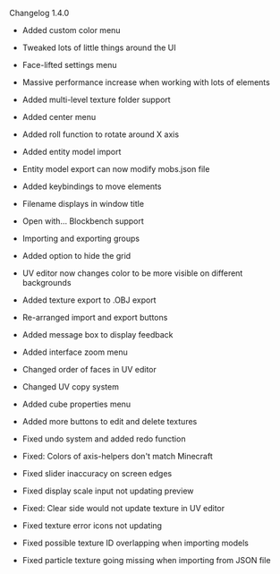 Changelog 1.4.0
- Added custom color menu
- Tweaked lots of little things around the UI
- Face-lifted settings menu
- Massive performance increase when working with lots of elements
- Added multi-level texture folder support
- Added center menu
- Added roll function to rotate around X axis
- Added entity model import
- Entity model export can now modify mobs.json file
- Added keybindings to move elements
- Filename displays in window title
- Open with... Blockbench support
- Importing and exporting groups
- Added option to hide the grid
- UV editor now changes color to be more visible on different backgrounds
- Added texture export to .OBJ export
- Re-arranged import and export buttons
- Added message box to display feedback
- Added interface zoom menu
- Changed order of faces in UV editor
- Changed UV copy system
- Added cube properties menu
- Added more buttons to edit and delete textures

- Fixed undo system and added redo function
- Fixed: Colors of axis-helpers don't match Minecraft
- Fixed slider inaccuracy on screen edges
- Fixed display scale input not updating preview
- Fixed: Clear side would not update texture in UV editor
- Fixed texture error icons not updating
- Fixed possible texture ID overlapping when importing models
- Fixed particle texture going missing when importing from JSON file
